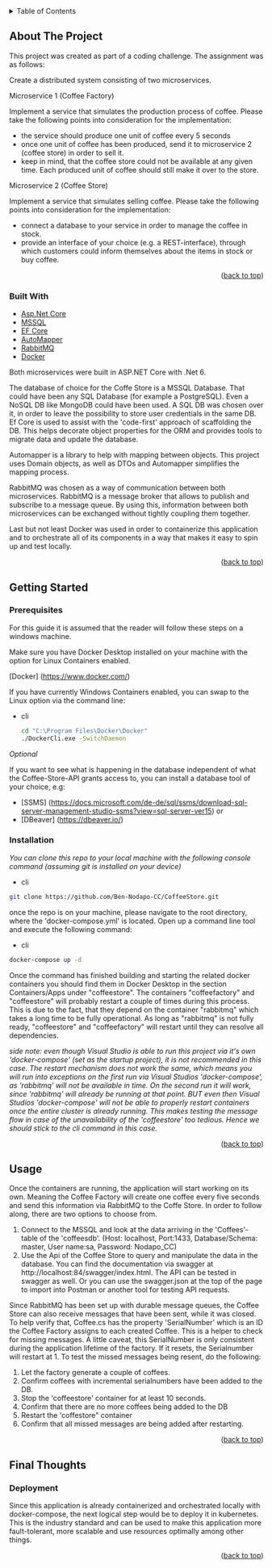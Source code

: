 <!-- TABLE OF CONTENTS -->
<details>
  <summary>Table of Contents</summary>
  <ol>
    <li>
      <a href="#about-the-project">About The Project</a>
      <ul>
        <li><a href="#built-with">Built With</a></li>
      </ul>
    </li>
    <li>
      <a href="#getting-started">Getting Started</a>
      <ul>
        <li><a href="#prerequisites">Prerequisites</a></li>
        <li><a href="#installation">Installation</a></li>
      </ul>
    </li>
    <li><a href="#usage">Usage</a></li>
     <li>
      <a href="#final-thoughts">Final Thoughts</a>
      <ul>
        <li><a href="#deployment">Deployment</a></li>
      </ul>
    </li>
  </ol>
</details>



<!-- ABOUT THE PROJECT -->
## About The Project

This project was created as part of a coding challenge. The assignment was as follows:

Create a distributed system consisting of two microservices.

Microservice 1 (Coffee Factory)

Implement a service that simulates the production process of coffee. Please take the following points into consideration for the implementation:

* the service should produce one unit of coffee every 5 seconds
* once one unit of coffee has been produced, send it to microservice 2 (coffee store) in order to sell it.
* keep in mind, that the coffee store could not be available at any given time. Each produced unit of coffee should still make it over to the store.

Microservice 2 (Coffee Store)

Implement a service that simulates selling coffee. Please take the following points into consideration for the implementation:

* connect a database to your service in order to manage the coffee in stock.
* provide an interface of your choice (e.g. a REST-interface), through which customers could inform themselves about the items in stock or buy coffee. 

<p align="right">(<a href="#top">back to top</a>)</p>

### Built With

* [Asp.Net Core](https://docs.microsoft.com/de-de/aspnet/core/?view=aspnetcore-6.0)
* [MSSQL](https://www.microsoft.com/de-de/sql-server/sql-server-downloads)
* [EF Core](https://github.com/dotnet/efcore)
* [AutoMapper](https://automapper.org/)
* [RabbitMQ](https://www.rabbitmq.com/)
* [Docker](https://www.docker.com/)

Both microservices were built in ASP.NET Core with .Net 6. 

The database of choice for the Coffe Store is a MSSQL Database. 
That could have been any SQL Database (for example a PostgreSQL). Even a NoSQL DB like MongoDB could have been used. A SQL DB was chosen over it, in order to leave the possibility to store user credentials in the same DB.
Ef Core is used to assist with the 'code-first' approach of scaffolding the DB. This helps decorate object properties for the ORM and provides tools to migrate data and update the database.

Automapper is a library to help with mapping between objects. This project uses Domain objects, as well as DTOs and Automapper simplifies the mapping process.

RabbitMQ was chosen as a way of communication between both microservices. RabbitMQ is a message broker that allows to publish and subscribe to a message queue. By using this, information between both microservices can be exchanged without tightly coupling them together.

Last but not least Docker was used in order to containerize this application and to orchestrate all of its components in a way that makes it easy to spin up and test locally.


<p align="right">(<a href="#top">back to top</a>)</p>



<!-- Getting Started -->
## Getting Started

### Prerequisites

For this guide it is assumed that the reader will follow these steps on a windows machine.

Make sure you have Docker Desktop installed on your machine with the option for Linux Containers enabled.

[Docker] (https://www.docker.com/)

If you have currently Windows Containers enabled, you can swap to the Linux option via the command line:

* cli
  ```sh
  cd "C:\Program Files\Docker\Docker"
  ./DockerCli.exe -SwitchDaemon
  ```
  
_Optional_

If you want to see what is happening in the database independent of what the Coffee-Store-API grants access to, you can install a database tool of your choice, e.g:
 
* [SSMS] (https://docs.microsoft.com/de-de/sql/ssms/download-sql-server-management-studio-ssms?view=sql-server-ver15)  or
* [DBeaver] (https://dbeaver.io/)


### Installation

_You can clone this repo to your local machine with the following console command (assuming git is installed on your device)_

  * cli
   ```sh
   git clone https://github.com/Ben-Nodapo-CC/CoffeeStore.git

   ```
   
once the repo is on your machine, please navigate to the root directory, where the 'docker-compose.yml' is located. Open up a command line tool and execute the following command:

  * cli
   ```sh
   docker-compose up -d
   ```
   
Once the command has finished building and starting the related docker containers you should find them in Docker Desktop in the section Containers/Apps under "coffeestore".
The containers "coffeefactory" and "coffeestore" will probably restart a couple of times during this process. This is due to the fact, that they depend on the container "rabbitmq" which takes a long time to be fully operational. As long as "rabbitmq" is not fully ready, "coffeestore" and "coffeefactory" will restart until they can resolve all dependencies.

_side note: even though Visual Studio is able to run this project via it's own 'docker-compose' (set as the startup project), it is not recommended in this case. The restart mechanism does not work the same, which means you will run into exceptions on the first run via Visual Studios 'docker-compose', as 'rabbitmq' will not be available in time. 
On the second run it will work, since 'rabbitmq' will already be running at that point. BUT even then Visual Studios 'docker-compose' will not be able to properly restart containers once the entire cluster is already running. This makes testing the message flow in case of the unavailability of the 'coffeestore' too tedious. Hence we should stick to the cli command in this case._

<p align="right">(<a href="#top">back to top</a>)</p>


<!-- USAGE EXAMPLES -->
## Usage

Once the containers are running, the application will start working on its own. Meaning the Coffee Factory will create one coffee every five seconds and send this information via RabbitMQ to the Coffe Store.
In order to follow along, there are two options to choose from.

1) Connect to the MSSQL and look at the data arriving in the 'Coffees'-table of the 'coffeesdb'.  (Host: localhost, Port:1433, Database/Schema: master, User name:sa, Password: Nodapo_CC)
2) Use the Api of the Coffee Store to query and manipulate the data in the database. You can find the documentation via swagger at http://localhost:84/swagger/index.html.
The API can be tested in swagger as well. Or you can use the swagger.json at the top of the page to import into Postman or another tool for testing API requests.

Since RabbitMQ has been set up with durable message queues, the Coffee Store can also receive messages that have been sent, while it was closed.
To help verify that, Coffee.cs has the property 'SerialNumber' which is an ID the Coffee Factory assigns to each created Coffee. This is a helper to check for missing messages. A little caveat, this SerialNumber is only consistent during the application lifetime of the factory. If it resets, the Serialnumber will restart at 1.
To test the missed messages being resent, do the following:

1) Let the factory generate a couple of coffees.
2) Confirm coffees with incremental serialnumbers have been added to the DB.
3) Stop the 'coffeestore' container for at least 10 seconds.
4) Confirm that there are no more coffees being added to the DB
5) Restart the 'coffestore" container
6) Confirm that all missed messages are being added after restarting.

<p align="right">(<a href="#top">back to top</a>)</p>


<!-- Final Thoughts -->
## Final Thoughts

<!-- Deployment -->
### Deployment

Since this application is already containerized and orchestrated locally with docker-compose, the next logical step would be to deploy it in kubernetes. This is the industry standard and can be used to make this application more fault-tolerant, more scalable and use resources optimally among other things.

<p align="right">(<a href="#top">back to top</a>)</p>
